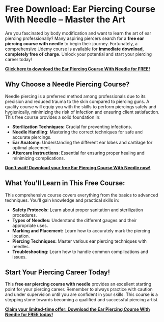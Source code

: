 # Free Download: Ear Piercing Course With Needle – Master the Art

Are you fascinated by body modification and want to learn the art of ear piercing professionally? Many aspiring piercers search for a **free ear piercing course with needle** to begin their journey. Fortunately, a comprehensive Udemy course is available for **immediate download, completely free of charge**. Unlock your potential and start your piercing career today!

[**Click here to download the Ear Piercing Course With Needle for FREE!**](https://udemywork.com/ear-piercing-course-with-needle)

## Why Choose a Needle Piercing Course?

Needle piercing is a preferred method among professionals due to its precision and reduced trauma to the skin compared to piercing guns. A quality course will equip you with the skills to perform piercings safely and hygienically, minimizing the risk of infection and ensuring client satisfaction. This free course provides a solid foundation in:

*   **Sterilization Techniques:** Crucial for preventing infections.
*   **Needle Handling:** Mastering the correct techniques for safe and accurate piercings.
*   **Ear Anatomy:** Understanding the different ear lobes and cartilage for optimal placement.
*   **Aftercare Instructions:** Essential for ensuring proper healing and minimizing complications.

[**Don't wait! Download your free Ear Piercing Course With Needle now!**](https://udemywork.com/ear-piercing-course-with-needle)

## What You'll Learn in This Free Course:

This comprehensive course covers everything from the basics to advanced techniques. You'll gain knowledge and practical skills in:

*   **Safety Protocols:** Learn about proper sanitation and sterilization procedures.
*   **Types of Needles:** Understand the different gauges and their appropriate uses.
*   **Marking and Placement:** Learn how to accurately mark the piercing location.
*   **Piercing Techniques:** Master various ear piercing techniques with needles.
*   **Troubleshooting:** Learn how to handle common complications and issues.

## Start Your Piercing Career Today!

This **free ear piercing course with needle** provides an excellent starting point for your piercing career. Remember to always practice with caution and under supervision until you are confident in your skills. This course is a stepping stone towards becoming a qualified and successful piercing artist.

[**Claim your limited-time offer: Download the Ear Piercing Course With Needle for FREE today!**](https://udemywork.com/ear-piercing-course-with-needle)
